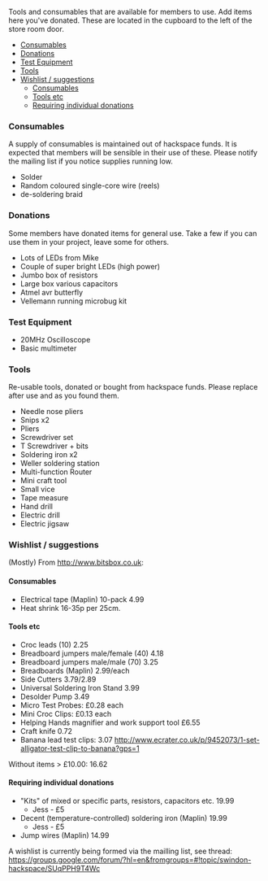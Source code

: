 Tools and consumables that are available for members to use. Add items here you've donated. These are located in the cupboard to the left of the store room door.

<!-- Note: gollum's [[_TOC_]] doesn't seem to work here. :( -->

- [Consumables](#consumables)
- [Donations](#donations)
- [Test Equipment](#test-equipment)
- [Tools](#tools)
- [Wishlist / suggestions](#wishlist--suggestions)
    - [Consumables](#consumables)
    - [Tools etc](#tools-etc)
    - [Requiring individual donations](#requiring-individual-donations)

### Consumables

A supply of consumables is maintained out of hackspace funds. It is expected that members will be sensible in their use of these. Please notify the mailing list if you notice supplies running low.

* Solder
* Random coloured single-core wire (reels)
* de-soldering braid

### Donations

Some members have donated items for general use. Take a few if you can use them in your project, leave some for others.

* Lots of LEDs from Mike
* Couple of super bright LEDs (high power)
* Jumbo box of resistors
* Large box various capacitors
* Atmel avr butterfly
* Vellemann running microbug kit

### Test Equipment

* 20MHz Oscilloscope
* Basic multimeter

### Tools

Re-usable tools, donated or bought from hackspace funds. Please replace after use and as you found them.

* Needle nose pliers
* Snips x2
* Pliers
* Screwdriver set
* T Screwdriver + bits
* Soldering iron x2
* Weller soldering station
* Multi-function Router
* Mini craft tool
* Small vice
* Tape measure
* Hand drill
* Electric drill
* Electric jigsaw

### Wishlist / suggestions

(Mostly) From http://www.bitsbox.co.uk:

#### Consumables

* Electrical tape (Maplin) 10-pack 4.99
* Heat shrink 16-35p per 25cm.

#### Tools etc

* Croc leads (10) 2.25
* Breadboard jumpers male/female (40) 4.18
* Breadboard jumpers male/male (70) 3.25
* Breadboards (Maplin) 2.99/each
* Side Cutters 3.79/2.89
* Universal Soldering Iron Stand 3.99
* Desolder Pump 3.49
* Micro Test Probes: £0.28 each
* Mini Croc Clips: £0.13 each
* Helping Hands magnifier and work support tool £6.55
* Craft knife 0.72
* Banana lead test clips: 3.07 http://www.ecrater.co.uk/p/9452073/1-set-alligator-test-clip-to-banana?gps=1

Without items > £10.00: 16.62

#### Requiring individual donations

* "Kits" of mixed or specific parts, resistors, capacitors etc. 19.99
    * Jess - £5
* Decent (temperature-controlled) soldering iron (Maplin) 19.99
    * Jess - £5
* Jump wires (Maplin) 14.99


A wishlist is currently being formed via the mailling list, see thread: https://groups.google.com/forum/?hl=en&fromgroups=#!topic/swindon-hackspace/SUqPPH9T4Wc